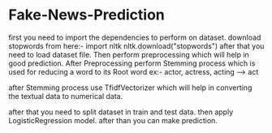 # Fake-News-Prediction
first you need to import the dependencies to perform on dataset.
download stopwords from here:- import nltk
                               nltk.download("stopwords")
after that you need to load dataset file.
Then perform preprocessing which will help in good prediction.
After Preprocessing perform Stemming process which is used for reducing a word to its Root word
ex:- actor, actress, acting --> act

after Stemming process use TfidfVectorizer which will help in converting the textual data to numerical data.

after that you need to split dataset in train and test data.
then apply LogisticRegression model.
after than you can make prediction.


